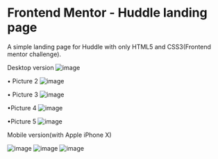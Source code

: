 # Frontend Mentor - Huddle landing page

A simple landing page for Huddle with only HTML5 and CSS3(Frontend mentor challenge).

Desktop version
![image](https://user-images.githubusercontent.com/15713570/149564564-7c548d6f-d1f7-4504-b115-e87348d06548.png)

• Picture 2
![image](https://user-images.githubusercontent.com/15713570/149565553-955c766e-3cfd-4513-aba0-053e511c686f.png)

• Picture 3
![image](https://user-images.githubusercontent.com/15713570/149566037-899d366c-8576-4411-ba89-64b3b8a65891.png)

•Picture 4
![image](https://user-images.githubusercontent.com/15713570/149566112-0ae88519-721f-45de-8945-46764445eb5b.png)

•Picture 5
![image](https://user-images.githubusercontent.com/15713570/149565650-584ce068-452d-4b83-95e0-20d1e87ef78e.png)


Mobile version(with Apple iPhone X) 


![image](https://user-images.githubusercontent.com/15713570/149564745-69f1b318-9456-436a-b07d-1563182eef4b.png)
![image](https://user-images.githubusercontent.com/15713570/149565340-b398ebfe-dc09-4d08-b309-388358950f88.png)
![image](https://user-images.githubusercontent.com/15713570/149565383-d3fe1908-c133-4e72-b1f9-885f89aac92d.png)



